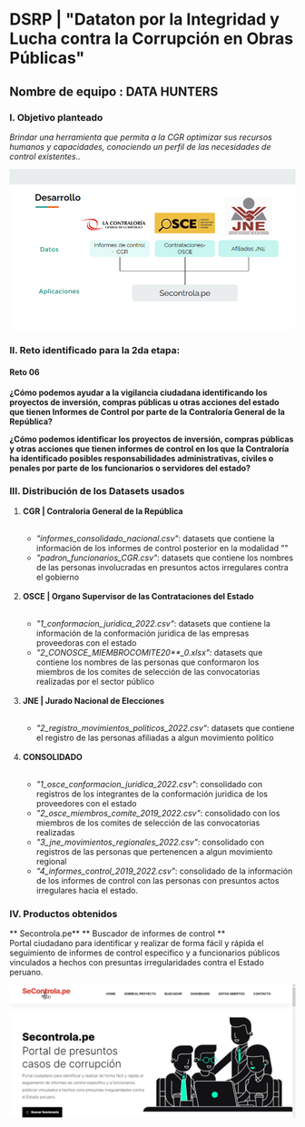 # DSRP | "Dataton por la Integridad y Lucha contra la Corrupción en Obras Públicas"

## Nombre de equipo : **DATA HUNTERS**

### I. Objetivo planteado
<em>Brindar una herramienta que permita a la CGR optimizar sus recursos humanos y capacidades, conociendo un perfil de las necesidades de control existentes..</em>

<p align="center">
  <img width="600" src='img/flujo_datos.png'>
</p>

### II. Reto identificado para la 2da etapa:
#### Reto 06
**¿Cómo podemos ayudar a la vigilancia ciudadana identificando los proyectos de inversión, compras públicas u otras acciones del estado que tienen Informes de Control por parte de la Contraloría General de la República?**

**¿Cómo podemos identificar los proyectos de inversión, compras públicas y otras acciones que tienen informes de control en los que la Contraloría ha identificado posibles responsabilidades administrativas, civiles o penales por parte de los funcionarios o servidores del estado?**


### III. Distribución de los Datasets usados 

<ol>
<li><b> CGR | Contraloria General de la República </b></li>
  <br>
<ul>
  <li><em>"informes_consolidado_nacional.csv"</em>: datasets que contiene la información de los informes de control posterior en la modalidad ""</li>
  <li><em>"padron_funcionarios_CGR.csv"</em>: datasets que contiene los nombres de las personas involucradas en presuntos actos irregulares contra el gobierno</li>
 </ul>
  <br>
<li><b> OSCE | Organo Supervisor de las Contrataciones del Estado </b></li> 
  <br>
<ul>
  <li><em>"1_conformacion_juridica_2022.csv"</em>: datasets que contiene la información de la conformación juridica de las empresas proveedoras con el estado</li>
  <li><em>"2_CONOSCE_MIEMBROCOMITE20**_0.xlsx"</em>: datasets que contiene los nombres de las personas que conformaron los miembros de los comites de selección de las convocatorias realizadas por el sector público</li>
 </ul>
  <br>
<li><b> JNE | Jurado Nacional de Elecciones </b></li>
  <br>
<ul>
  <li><em>"2_registro_movimientos_politicos_2022.csv"</em>: datasets que contiene el registro de las personas afiliadas a algun movimiento politico</li>
 </ul>
  <br>
<li><b> CONSOLIDADO </b></li>
  <br>
 <ul>
  <li><em>"1_osce_conformacion_juridica_2022.csv"</em>: consolidado con registros de los integrantes de la conformación juridica de los proveedores con el estado </li>
  <li><em>"2_osce_miembros_comite_2019_2022.csv"</em>: consolidado con los miembros de los comites de selección de las convocatorias realizadas </li>
  <li><em>"3_jne_movimientos_regionales_2022.csv"</em>: consolidado con registros de las personas que pertenencen a algun movimiento regional</li>
  <li><em>"4_informes_control_2019_2022.csv"</em>: consolidado de la información de los informes de control con las personas con presuntos actos irregulares hacia el estado.</li>
 </ul>
</ol>

### IV. Productos obtenidos

** Secontrola.pe**
** Buscador de informes de control **
<br>
Portal ciudadano para identificar y realizar de forma fácil y rápida el seguimiento de informes de control especifico y a funcionarios públicos vinculados a hechos con presuntas irregularidades contra el Estado peruano.

<p align="center">
  <img width="600" src='img/secontrolape.jpg'>
</p>



